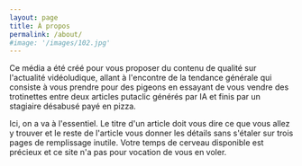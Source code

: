 ```yaml
---
layout: page
title: À propos
permalink: /about/
#image: '/images/102.jpg'
---
```


Ce média a été créé pour vous proposer du contenu de qualité sur l'actualité vidéoludique, allant à l'encontre de la tendance générale qui consiste à vous prendre pour des pigeons en essayant de vous vendre des trotinettes entre deux articles putaclic générés par IA et finis par un stagiaire désabusé payé en pizza.  

Ici, on a va à l'essentiel. Le titre d'un article doit vous dire ce que vous allez y trouver et le reste de l'article vous donner les détails sans s'étaler sur trois pages de remplissage inutile. Votre temps de cerveau disponible est précieux et ce site n'a pas pour vocation de vous en voler.